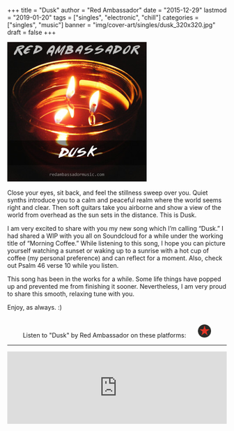 +++
title = "Dusk"
author = "Red Ambassador"
date = "2015-12-29"
lastmod = "2019-01-20"
tags = ["singles", "electronic", "chill"]
categories = ["singles", "music"]
banner = "img/cover-art/singles/dusk_320x320.jpg"
draft = false
+++

<img src="img/cover-art/singles/dusk_320x320.jpg" class="thumb" alt="Dusk by Red Ambassador cover at">

Close your eyes, sit back, and feel the stillness sweep over you. Quiet synths
introduce you to a calm and peaceful realm where the world seems right and
clear. Then soft guitars take you airborne and show a view of the world from
overhead as the sun sets in the distance. This is Dusk.

I am very excited to share with you my new song which I’m calling “Dusk.” I
had shared a WIP with you all on Soundcloud for a while under the working
title of “Morning Coffee.” While listening to this song, I hope you can
picture yourself watching a sunset or waking up to a sunrise with a hot cup
of coffee (my personal preference) and can reflect for a moment. Also, check
out Psalm 46 verse 10 while you listen.

This song has been in the works for a while. Some life things have popped up
and prevented me from finishing it sooner. Nevertheless, I am very proud to
share this smooth, relaxing tune with you.

Enjoy, as always. :)

<br>

<center>
Listen to "Dusk" by Red Ambassador on these platforms:

<a target="_blank" href="https://redambassador.bandcamp.com/track/dusk" title="Bandcamp">
    <i style="color: #639AA9;" class="fab fa-bandcamp fa-2x"></i>
</a>
&nbsp;
<a target="_blank" href="https://soundcloud.com/red-ambassador/dusk" title="Soundcloud">
    <i style="color: #FF7700;" class="fab fa-soundcloud fa-2x"></i>
</a>
&nbsp;
<a target="_blank" href="https://www.youtube.com/watch?v=3l0X_83Rvk8" title="YouTube">
    <i style="color: #e52d27;" class="fab fa-youtube fa-2x"></i>
</a>
&nbsp;
<a target="_blank" href="https://www.reverbnation.com/redambassador/song/24992987-dusk" title="ReverbNation">
    <img height=30px src="/img/thirdparty/reverbnation_logo_min.svg">
</a>
</center>

-------------------------------------------------------------------------------

<iframe width="100%" height="166" scrolling="no" framebor<iframe width="100%" height="166" scrolling="no" frameborder="no" allow="autoplay" src="https://w.soundcloud.com/player/?url=https%3A//api.soundcloud.com/tracks/239479468&color=%23d00000&auto_play=false&hide_related=false&show_comments=true&show_user=true&show_reposts=false&show_teaser=true"></iframe>

